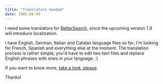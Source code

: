 ```yaml
---
title: "Translators needed"
date: 2005-08-09
---
```


I need some translators for [BetterSearch][1], since the upcoming version 1.9 will introduce localization.

I have English, German, Italian and Catalan language files so far; I'm looking for French, Spanish and everything else at the moment. The translation process is rather simple, you'd have to edit two text files and replace English phrases with ones in your language. :)

If you want to know more, [take a look, please][2].

Thanks!

[1]: http://bettersearch.g-blog.net/
[2]: http://bettersearch.g-blog.net/news/2005/08/international-help-required-please.php

